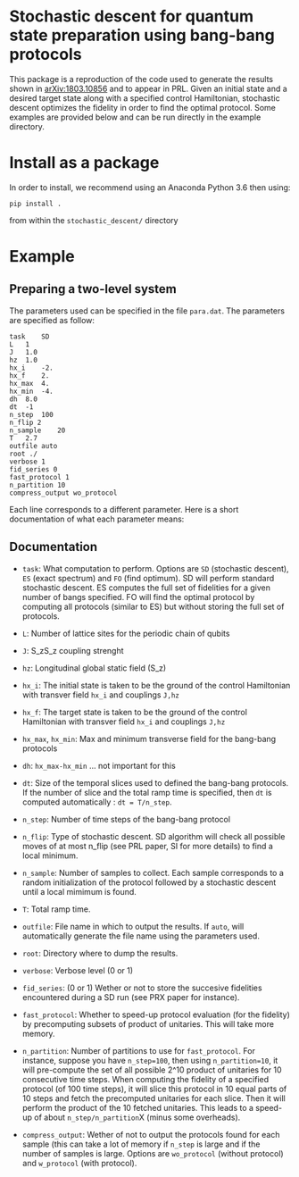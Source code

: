 # Stochastic descent for quantum state preparation using bang-bang protocols

This package is a reproduction of the code used to generate the results shown in [arXiv:1803.10856](https://arxiv.org/abs/1803.10856) and to appear in PRL. Given an initial state and a desired target state along with a specified control Hamiltonian, stochastic descent optimizes the fidelity in order to find the optimal protocol. Some examples are provided below and can be run directly in the example directory.

# Install as a package

In order to install, we recommend using an Anaconda Python 3.6 then using:
```
pip install .
```
from within the ``stochastic_descent/`` directory

# Example

## Preparing a two-level system
The parameters used can be specified in the file ``para.dat``. The parameters are specified as follow:
```
task	SD
L	1
J	1.0
hz	1.0
hx_i	-2.
hx_f	2.
hx_max	4.
hx_min	-4.
dh	8.0
dt	-1
n_step  100
n_flip 2
n_sample    20
T	2.7
outfile	auto
root ./
verbose 1
fid_series 0
fast_protocol 1
n_partition 10
compress_output wo_protocol
```
Each line corresponds to a different parameter. Here is a short documentation of what each parameter means:

## Documentation

* ``task``:
    What computation to perform. Options are ``SD`` (stochastic descent), ``ES`` (exact spectrum) and ``FO`` (find optimum).
    SD will perform standard stochastic descent. ES computes the full set of fidelities for a given number of bangs specified.
    FO will find the optimal protocol by computing all protocols (similar to ES) but without storing the full set of protocols.

* ``L``:
    Number of lattice sites for the periodic chain of qubits

* ``J``: 
    S_zS_z coupling strenght

* ``hz``:
    Longitudinal global static field (S_z)

* ``hx_i``:
    The initial state is taken to be the ground of the control Hamiltonian with transver field ``hx_i`` and couplings ``J,hz``

* ``hx_f``:
    The target state is taken to be the ground of the control Hamiltonian with transver field ``hx_i`` and couplings ``J,hz``

* ``hx_max``, ``hx_min``:
    Max and minimum transverse field for the bang-bang protocols

* ``dh``: 
    ``hx_max-hx_min`` ... not important for this

* ``dt``:
    Size of the temporal slices used to defined the bang-bang protocols. If the number of slice and the total ramp time is specified, then ``dt`` is computed automatically : ``dt = T/n_step``.

* ``n_step``:
    Number of time steps of the bang-bang protocol

* ``n_flip``:
    Type of stochastic descent. SD algorithm will check all possible moves of at most n_flip (see PRL paper, SI for more details) to find a local minimum. 

* ``n_sample``:
    Number of samples to collect. Each sample corresponds to a random initialization of the protocol followed by a stochastic descent until a local mimimum is found.

* ``T``:
    Total ramp time.

* ``outfile``:
    File name in which to output the results. If ``auto``, will automatically generate the file name using the parameters used.

* ``root``:
    Directory where to dump the results.

* ``verbose``:
    Verbose level (0 or 1)

* ``fid_series``:
    (0 or 1) Wether or not to store the succesive fidelities encountered during a SD run (see PRX paper for instance).

* ``fast_protocol``:
    Whether to speed-up protocol evaluation (for the fidelity) by precomputing subsets of product of unitaries.
    This will take more memory.

* ``n_partition``:
    Number of partitions to use for ``fast_protocol``. For instance, suppose you have ``n_step=100``, then using 
    ``n_partition=10``, it will pre-compute the set of all possible 2^10 product of unitaries for 10 consecutive time steps.
    When computing the fidelity of a specified protocol (of 100 time steps), it will slice this protocol in 10 equal parts of 10 steps and fetch the precomputed unitaries for each slice. Then it will perform the product of the 10 fetched unitaries. This leads to a speed-up of about ``n_step/n_partition``X (minus some overheads).

* ``compress_output``:
    Wether of not to output the protocols found for each sample (this can take a lot of memory if ``n_step`` is large and if the number of samples is large. Options are ``wo_protocol`` (without protocol) and ``w_protocol`` (with protocol).
